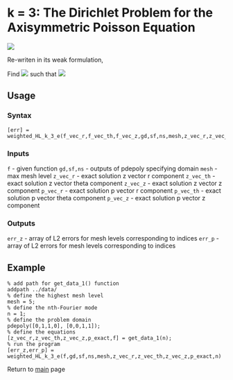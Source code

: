 # k = 3: The Dirichlet Problem for the Axisymmetric Poisson Equation

<img src="https://render.githubusercontent.com/render/math?math=%5Cbegin%7Baligned%7D%0A%20%20%20%20%20%20%20%20%20%20%20%20%20%20%20%20-%20%5Ctext%7Bdiv%7D%5En_%7Brz%7D%20%5Ctext%7Bgrad%7D%5E%7Bn*%7D_%7Brz%7D%20u%20%26%3D%20f%20%26%26%5Ctext%7B%20in%20%7D%20%5COmega%2C%5C%5C%0A%20%20%20%20%20%20%20%20%20%20%20%20%20%20%20%20u%20%26%3D%200%20%26%26%5Ctext%7B%20on%20%7D%20%5CGamma_1.%0A%20%20%20%20%20%20%20%20%20%20%20%20%5Cend%7Baligned%7D">

Re-writen in its weak formulation, 

Find <img src="https://render.githubusercontent.com/render/math?math=%24%20(%5Csigma_h%2C%20u_h)%20%5Cin%20C_h%20%5Ctext%7Bx%7D%20D_h%24"> such that
<img src="https://render.githubusercontent.com/render/math?math=%5Cbegin%7Baligned%7D%0A%20%20%20%20%20%20%20(%5Csigma_h%2C%20%5Ctau_h)_r%20-%20(u_h%2C%20%5Ctext%7Bdiv%7D%5En_%7Brz%7D%20%5Ctau_h)_r%20%26%3D%200%20%5C%5C%0A%20%20%20%20%20%20%20%20(%5Ctext%7Bdiv%7D%5En_%7Brz%7D%20%5Csigma_h%2C%20v_h)_r%20%26%3D%20(F%2C%20v_h)_r%20%5C%5C%0A%20%20%20%20%20%20%20%20%26%20%5Cforall%20v_h%20%5Cin%20D_h%2C%20%5Cforall%20%5Ctau_h%20%5Cin%20C_h%0A%5Cend%7Baligned%7D">

## Usage

### Syntax
```
[err] = weighted_HL_k_3_e(f_vec_r,f_vec_th,f_vec_z,gd,sf,ns,mesh,z_vec_r,z_vec_th,z_vec_z,p_exact,n)
```

### Inputs 
`f` - given function
`gd,sf,ns` - outputs of pdepoly specifying domain
`mesh` - max mesh level
`z_vec_r` - exact solution z vector r component
`z_vec_th` - exact solution z vector theta component
`z_vec_z` - exact solution z vector z component
`p_vec_r` - exact solution p vector r component
`p_vec_th` - exact solution p vector theta component
`p_vec_z` - exact solution p vector z component

### Outputs
`err_z` - array of L2 errors for mesh levels corresponding to indices
`err_p` - array of L2 errors for mesh levels corresponding to indices


## Example
```
% add path for get_data_1() function
addpath ../data/
% define the highest mesh level
mesh = 5;
% define the nth-Fourier mode
n = 1;
% define the problem domain
pdepoly([0,1,1,0], [0,0,1,1]);
% define the equations
[z_vec_r,z_vec_th,z_vec_z,p_exact,f] = get_data_1(n);
% run the program
[err_z,err_p] = weighted_HL_k_3_e(f,gd,sf,ns,mesh,z_vec_r,z_vec_th,z_vec_z,p_exact,n)
```

Return to [main](../README.md) page
